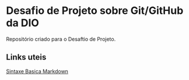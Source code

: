 # Desafio de Projeto sobre Git/GitHub da DIO
Repositório criado para o Desaftio de Projeto.

## Links uteis
[Sintaxe Basica Markdown](https://www.markdownguide.org/basic-syntax)

